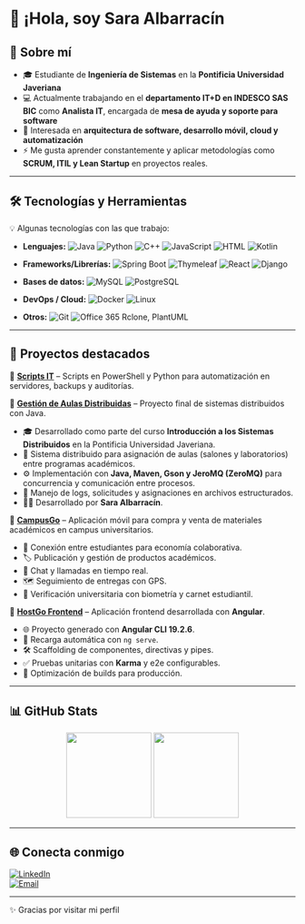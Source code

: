 # 👋 ¡Hola, soy Sara Albarracín  

## 🚀 Sobre mí  
- 🎓 Estudiante de **Ingeniería de Sistemas** en la **Pontificia Universidad Javeriana**  
- 💻 Actualmente trabajando en el **departamento IT+D en INDESCO SAS BIC** como **Analista IT**, encargada de **mesa de ayuda y soporte para software**  
- 🌱 Interesada en **arquitectura de software, desarrollo móvil, cloud y automatización**  
- ⚡ Me gusta aprender constantemente y aplicar metodologías como **SCRUM, ITIL y Lean Startup** en proyectos reales.  

---

## 🛠️ Tecnologías y Herramientas  
💡 Algunas tecnologías con las que trabajo:  

- **Lenguajes:** ![Java](https://img.shields.io/badge/Java-ED8B00?logo=java&logoColor=white) ![Python](https://img.shields.io/badge/Python-3776AB?logo=python&logoColor=white) ![C++](https://img.shields.io/badge/C++-00599C?logo=cplusplus&logoColor=white) ![JavaScript](https://img.shields.io/badge/JavaScript-F7DF1E?logo=javascript&logoColor=black) ![HTML](https://img.shields.io/badge/HTML5-E34F26?logo=html5&logoColor=white) ![Kotlin](https://img.shields.io/badge/Kotlin-7F52FF?logo=kotlin&logoColor=white)  

- **Frameworks/Librerías:** ![Spring Boot](https://img.shields.io/badge/Spring_Boot-6DB33F?logo=springboot&logoColor=white) ![Thymeleaf](https://img.shields.io/badge/Thymeleaf-005F0F?logo=thymeleaf&logoColor=white) ![React](https://img.shields.io/badge/React-20232A?logo=react&logoColor=61DAFB) ![Django](https://img.shields.io/badge/Django-092E20?logo=django&logoColor=white)  

- **Bases de datos:** ![MySQL](https://img.shields.io/badge/MySQL-4479A1?logo=mysql&logoColor=white) ![PostgreSQL](https://img.shields.io/badge/PostgreSQL-336791?logo=postgresql&logoColor=white)  

- **DevOps / Cloud:** ![Docker](https://img.shields.io/badge/Docker-2496ED?logo=docker&logoColor=white) ![Linux](https://img.shields.io/badge/Linux-FCC624?logo=linux&logoColor=black) 

- **Otros:** ![Git](https://img.shields.io/badge/Git-F05032?logo=git&logoColor=white) ![Office 365](https://img.shields.io/badge/Microsoft_365-D83B01?logo=microsoftoffice&logoColor=white) Rclone, PlantUML  

---

## 📌 Proyectos destacados  

🔹 **[Scripts IT]()** – Scripts en PowerShell y Python para automatización en servidores, backups y auditorías.  

🔹 **[Gestión de Aulas Distribuidas](https://github.com/SarAlbN1/gestion-aulas-distribuidas)** – Proyecto final de sistemas distribuidos con Java.  
   - 🎓 Desarrollado como parte del curso **Introducción a los Sistemas Distribuidos** en la Pontificia Universidad Javeriana.  
   - 🏫 Sistema distribuido para asignación de aulas (salones y laboratorios) entre programas académicos.  
   - ⚙️ Implementación con **Java, Maven, Gson y JeroMQ (ZeroMQ)** para concurrencia y comunicación entre procesos.  
   - 💾 Manejo de logs, solicitudes y asignaciones en archivos estructurados.  
   - 👩‍💻 Desarrollado por **Sara Albarracín**.  

🔹 **[CampusGo](https://github.com/ICM2025/CampusGo)** – Aplicación móvil para compra y venta de materiales académicos en campus universitarios.  
   - 👥 Conexión entre estudiantes para economía colaborativa.  
   - 🏷️ Publicación y gestión de productos académicos.  
   - 💬 Chat y llamadas en tiempo real.  
   - 🗺️ Seguimiento de entregas con GPS.  
   - 🪪 Verificación universitaria con biometría y carnet estudiantil.  

🔹 **[HostGo Frontend](https://github.com/JuanPablogh0412/DesarrolloWeb_Host-Go)** – Aplicación frontend desarrollada con **Angular**.  
   - 🌐 Proyecto generado con **Angular CLI 19.2.6**.  
   - 🔄 Recarga automática con `ng serve`.  
   - 🛠️ Scaffolding de componentes, directivas y pipes.  
   - ✅ Pruebas unitarias con **Karma** y e2e configurables.  
   - 🚀 Optimización de builds para producción.  

---

## 📊 GitHub Stats 
<p align="center">
  <img src="https://github-readme-stats.vercel.app/api/top-langs/?username=SarAlbN1&layout=compact&theme=transparent" height="150"/>
  <img src="https://github-readme-streak-stats.herokuapp.com?user=SarAlbN1&theme=transparent" height="150"/>
</p>



---

## 🌐 Conecta conmigo  

[![LinkedIn](https://img.shields.io/badge/LinkedIn-0A66C2?logo=linkedin&logoColor=white)](https://www.linkedin.com/in/sara-albarracin-27991124b)  
[![Email](https://img.shields.io/badge/Email-D14836?logo=gmail&logoColor=white)](mailto:sara.albar@altmail.kr)  

---

✨ Gracias por visitar mi perfil 
